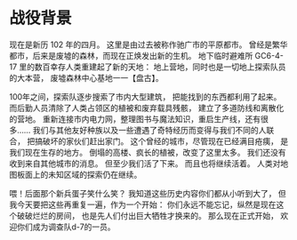 # 战役背景

现在是新历 102 年的四月。
这里是由过去被称作驰广市的平原都市。
曾经是繁华都市，后来是废墟的森林，而现在正焕发出新的生机。
地下临时避难所 GC6-4-17 里的数百幸存人类重建起了新的天地：
地上营地，同时也是一切地上探索队员的大本营，
废墟森林中心基地一一【盘古】。

100年之间，探索队逐步搜索了市内大型建筑，
把能找到的东西都利用了起来。
而后勤人员清除了人类占领区的植被和废弃载具残骸，
建立了多道防线和离散化的营地。
重新连接市内电力网，整理图书与魔法知识，重启生产线，还有很多……
我们与其他友好种族以及一些遭遇了奇特经历而变得与我们不同的人联合，
把搞破坏的家伙们赶出家门。
这个曾经的城市，尽管现在已经满目疮痍，
是我们现在生存的地方。
倒塌的高楼、疯长的植被，改变了这里太多。
我们还没有收到来自其他城市的消息。
但至少我们活了下来。
而且也将继续活着。
人类对地图板面上的未知区域的探索仍在继续。

喂！后面那个新兵蛋子笑什么笑？
我知道这些历史内容你们都从小听到大了，
但我今天要把这些再重复一遍，作为一个开始：
你们永远不能忘记，纵然是现在这个破破烂烂的房间，
也是先人们付出巨大牺牲才换来的。
那么现在正式开始，
欢迎你们成为调查队d-7的一员。
